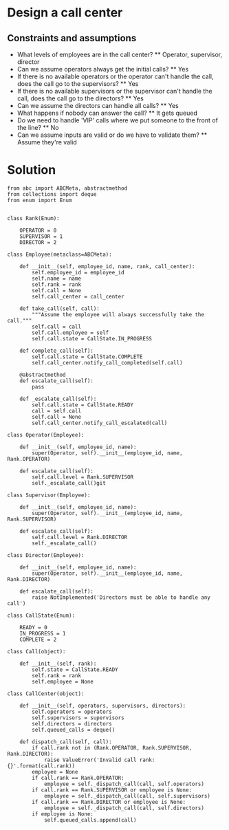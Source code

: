 # Design a call center

## Constraints and assumptions

* What levels of employees are in the call center?
** Operator, supervisor, director
* Can we assume operators always get the initial calls?
** Yes
* If there is no available operators or the operator can't handle the call, does the call go to the supervisors?
** Yes
* If there is no available supervisors or the supervisor can't handle the call, does the call go to the directors?
** Yes
* Can we assume the directors can handle all calls?
** Yes
* What happens if nobody can answer the call?
** It gets queued
* Do we need to handle 'VIP' calls where we put someone to the front of the line?
** No
* Can we assume inputs are valid or do we have to validate them?
** Assume they're valid

# Solution

```
from abc import ABCMeta, abstractmethod
from collections import deque
from enum import Enum


class Rank(Enum):

    OPERATOR = 0
    SUPERVISOR = 1
    DIRECTOR = 2

class Employee(metaclass=ABCMeta):

    def __init__(self, employee_id, name, rank, call_center):
        self.employee_id = employee_id
        self.name = name
        self.rank = rank
        self.call = None
        self.call_center = call_center

    def take_call(self, call):
        """Assume the employee will always successfully take the call."""
        self.call = call
        self.call.employee = self
        self.call.state = CallState.IN_PROGRESS

    def complete_call(self):
        self.call.state = CallState.COMPLETE
        self.call_center.notify_call_completed(self.call)

    @abstractmethod
    def escalate_call(self):
        pass

    def _escalate_call(self):
        self.call.state = CallState.READY
        call = self.call
        self.call = None
        self.call_center.notify_call_escalated(call)

class Operator(Employee):

    def __init__(self, employee_id, name):
        super(Operator, self).__init__(employee_id, name, Rank.OPERATOR)

    def escalate_call(self):
        self.call.level = Rank.SUPERVISOR
        self._escalate_call()git

class Supervisor(Employee):

    def __init__(self, employee_id, name):
        super(Operator, self).__init__(employee_id, name, Rank.SUPERVISOR)

    def escalate_call(self):
        self.call.level = Rank.DIRECTOR
        self._escalate_call()

class Director(Employee):

    def __init__(self, employee_id, name):
        super(Operator, self).__init__(employee_id, name, Rank.DIRECTOR)

    def escalate_call(self):
        raise NotImplemented('Directors must be able to handle any call')

class CallState(Enum):

    READY = 0
    IN_PROGRESS = 1
    COMPLETE = 2

class Call(object):

    def __init__(self, rank):
        self.state = CallState.READY
        self.rank = rank
        self.employee = None

class CallCenter(object):

    def __init__(self, operators, supervisors, directors):
        self.operators = operators
        self.supervisors = supervisors
        self.directors = directors
        self.queued_calls = deque()

    def dispatch_call(self, call):
        if call.rank not in (Rank.OPERATOR, Rank.SUPERVISOR, Rank.DIRECTOR):
            raise ValueError('Invalid call rank: {}'.format(call.rank))
        employee = None
        if call.rank == Rank.OPERATOR:
            employee = self._dispatch_call(call, self.operators)
        if call.rank == Rank.SUPERVISOR or employee is None:
            employee = self._dispatch_call(call, self.supervisors)
        if call.rank == Rank.DIRECTOR or employee is None:
            employee = self._dispatch_call(call, self.directors)
        if employee is None:
            self.queued_calls.append(call)
```
